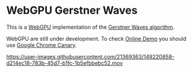 # WebGPU Gerstner Waves 

This is a [WebGPU](https://gpuweb.github.io/gpuweb/explainer/) implementation of the [Gerstner Waves algorithm](https://en.wikipedia.org/wiki/Trochoidal_wave).

WebGPU are still under development. To check [Online Demo](https://artemhlezin.github.io/webgpu-gerstner-waves/) you should use <a href="https://www.google.com/chrome/canary/">Google Chrome Canary</a>.

https://user-images.githubusercontent.com/21369363/149220858-d214ec18-783b-45d7-b1fc-1b5efbbebc52.mov
